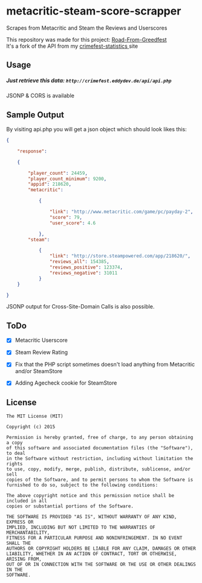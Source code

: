 # metacritic-steam-score-scrapper
Scrapes from Metacritic and Steam the Reviews and Userscores

This repository was made for this project: [Road-From-Greedfest
](https://github.com/RoadFromGreedfest/Road-From-Greedfest)  
It's a fork of the API from my [crimefest-statistics
](https://github.com/Der-Eddy/crimefest-statistics) site


Usage
-------------
##### Just retrieve this data: `http://crimefest.eddydev.de/api/api.php`  
JSONP & CORS is available

Sample Output
-------------

By visiting api.php you will get a json object which should look likes this:
```json
{

    "response": 

    {

        "player_count": 24459,
        "player_count_minimum": 9200,
        "appid": 218620,
        "metacritic": 

            {

                "link": "http://www.metacritic.com/game/pc/payday-2",
                "score": 79,
                "user_score": 4.6

            },
        "steam": 

            {
                "link": "http://store.steampowered.com/app/218620/",
                "reviews_all": 154385,
                "reviews_positive": 123374,
                "reviews_negative": 31011
            }
    }

}
```

JSONP output for Cross-Site-Domain Calls is also possible.


ToDo
-------------
- [x] Metacritic Userscore
- [x] Steam Review Rating
- [x] Fix that the PHP script sometimes doesn't load anything from Metacritic and/or SteamStore
- [x] Adding Agecheck cookie for SteamStore


License
-------------
  
    The MIT License (MIT)
    
    Copyright (c) 2015
    
    Permission is hereby granted, free of charge, to any person obtaining a copy
    of this software and associated documentation files (the "Software"), to deal
    in the Software without restriction, including without limitation the rights
    to use, copy, modify, merge, publish, distribute, sublicense, and/or sell
    copies of the Software, and to permit persons to whom the Software is
    furnished to do so, subject to the following conditions:
    
    The above copyright notice and this permission notice shall be included in all
    copies or substantial portions of the Software.
    
    THE SOFTWARE IS PROVIDED "AS IS", WITHOUT WARRANTY OF ANY KIND, EXPRESS OR
    IMPLIED, INCLUDING BUT NOT LIMITED TO THE WARRANTIES OF MERCHANTABILITY,
    FITNESS FOR A PARTICULAR PURPOSE AND NONINFRINGEMENT. IN NO EVENT SHALL THE
    AUTHORS OR COPYRIGHT HOLDERS BE LIABLE FOR ANY CLAIM, DAMAGES OR OTHER
    LIABILITY, WHETHER IN AN ACTION OF CONTRACT, TORT OR OTHERWISE, ARISING FROM,
    OUT OF OR IN CONNECTION WITH THE SOFTWARE OR THE USE OR OTHER DEALINGS IN THE
    SOFTWARE.